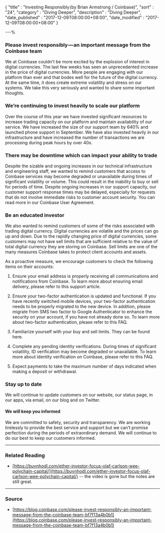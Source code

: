 {
"title"       : "Investing Responsibly (by Brian Armstrong / Coinbase)",
"sort"        : "24",
"category"    : "Diving Deeper",
"description" : "Diving Deeper",
"date_published" : "2017-12-09T08:00:00+08:00",
"date_modified"  : "2017-12-09T08:00:00+08:00"
}

---%

### Please invest responsibly — an important message from the Coinbase team

We at Coinbase couldn’t be more excited by the explosion of interest in digital currencies. The last few weeks has seen an unprecedented increase in the price of digital currencies. More people are engaging with our platform than ever and that bodes well for the future of the digital currency. At the same time, it does create extreme volatility and stress on our systems. We take this very seriously and wanted to share some important thoughts.

### We’re continuing to invest heavily to scale our platform

Over the course of this year we have invested significant resources to increase trading capacity on our platform and maintain availability of our service. We have increased the size of our support team by 640% and launched phone support in September. We have also invested heavily in our infrastructure and have increased the number of transactions we are processing during peak hours by over 40x.

### There may be downtime which can impact your ability to trade

Despite the sizable and ongoing increases in our technical infrastructure and engineering staff, we wanted to remind customers that access to Coinbase services may become degraded or unavailable during times of significant volatility or volume. This could result in the inability to buy or sell for periods of time. Despite ongoing increases in our support capacity, our customer support response times may be delayed, especially for requests that do not involve immediate risks to customer account security. You can read more in our Coinbase User Agreement.

### Be an educated investor

We also wanted to remind customers of some of the risks associated with trading digital currency. Digital currencies are volatile and the prices can go up and down. Due to the rapidly changing price of digital currencies, some customers may not have sell limits that are sufficient relative to the value of total digital currency they are storing on Coinbase. Sell limits are one of the many measures Coinbase takes to protect client accounts and assets.

As a proactive measure, we encourage customers to check the following items on their accounts:

1. Ensure your email address is properly receiving all communications and notifications from Coinbase. To learn more about ensuring email delivery, please refer to this support article.

2. Ensure your two-factor authentication is updated and functional. If you have recently switched mobile devices, your two-factor authentication needs to be properly migrated to the new device. In addition, please migrate from SMS two factor to Google Authenticator to enhance the security on your account, if you have not already done so. To learn more about two-factor authentication, please refer to this FAQ.

3. Familiarize yourself with your buy and sell limits. They can be found here.

4. Complete any pending identity verifications. During times of significant volatility, ID verification may become degraded or unavailable. To learn more about identity verification on Coinbase, please refer to this FAQ.

5. Expect payments to take the maximum number of days indicated when making a deposit or withdrawal.

### Stay up to date

We will continue to update customers on our website, our status page, in our apps, via email, on our blog and on Twitter.

#### We will keep you informed

We are committed to safety, security and transparency. We are working tirelessly to provide the best service and support but we can’t promise perfection during the periods of extraordinary demand. We will continue to do our best to keep our customers informed.

---

### Related Reading

- [https://buynhodl.com/ether-investor-focus-olaf-carlson-wee-polychain-capital/](https://buynhodl.com/ether-investor-focus-olaf-carlson-wee-polychain-capital/) -- the video is gone but the notes are still great.

---

### Source

- [https://blog.coinbase.com/please-invest-responsibly-an-important-message-from-the-coinbase-team-bf7f13a4b0b1](https://blog.coinbase.com/please-invest-responsibly-an-important-message-from-the-coinbase-team-bf7f13a4b0b1)
